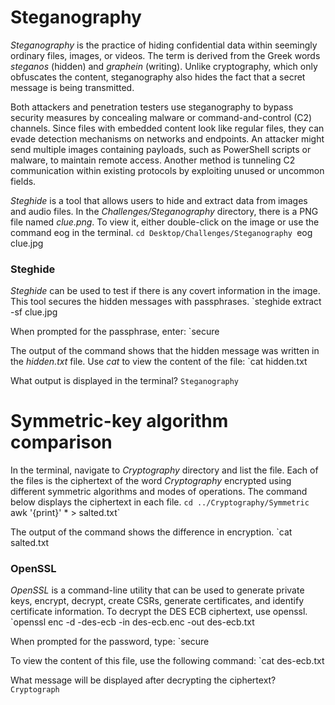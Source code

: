 # Steganography

_Steganography_ is the practice of hiding confidential data within seemingly ordinary files, images, or videos. The term is derived from the Greek words _steganos_ (hidden) and _graphein_ (writing). Unlike cryptography, which only obfuscates the content, steganography also hides the fact that a secret message is being transmitted.

Both attackers and penetration testers use steganography to bypass security measures by concealing malware or command-and-control (C2) channels. Since files with embedded content look like regular files, they can evade detection mechanisms on networks and endpoints. An attacker might send multiple images containing payloads, such as PowerShell scripts or malware, to maintain remote access. Another method is tunneling C2 communication within existing protocols by exploiting unused or uncommon fields.

_Steghide_ is a tool that allows users to hide and extract data from images and audio files. In the _Challenges/Steganography_ directory, there is a PNG file named _clue.png_. To view it, either double-click on the image or use the command eog in the terminal.
`cd Desktop/Challenges/Steganography
`eog clue.jpg
### Steghide

_Steghide_ can be used to test if there is any covert information in the image. This tool secures the hidden messages with passphrases.
`steghide extract -sf clue.jpg

When prompted for the passphrase, enter:
`secure

The output of the command shows that the hidden message was written in the _hidden.txt_ file. Use _cat_ to view the content of the file:
`cat hidden.txt

What output is displayed in the terminal? `Steganography`
# Symmetric-key algorithm comparison

In the terminal, navigate to _Cryptography_ directory and list the file. Each of the files is the ciphertext of the word _Cryptography_ encrypted using different symmetric algorithms and modes of operations. The command below displays the ciphertext in each file.
`cd ../Cryptography/Symmetric
`awk '{print}' * > salted.txt`

The output of the command shows the difference in encryption.
`cat salted.txt
### OpenSSL

_OpenSSL_ is a command-line utility that can be used to generate private keys, encrypt, decrypt, create CSRs, generate certificates, and identify certificate information. To decrypt the DES ECB ciphertext, use openssl.
`openssl enc -d -des-ecb -in des-ecb.enc -out des-ecb.txt

When prompted for the password, type:
`secure

To view the content of this file, use the following command:
`cat des-ecb.txt

What message will be displayed after decrypting the ciphertext? `Cryptograph`